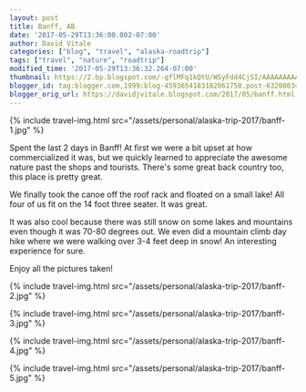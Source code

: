 ```yaml
---
layout: post
title: Banff, AB
date: '2017-05-29T13:36:00.002-07:00'
author: David Vitale
categories: ["blog", "travel", "alaska-roadtrip"]
tags: ["travel", "nature", "roadtrip"]
modified_time: '2017-05-29T13:36:32.264-07:00'
thumbnail: https://2.bp.blogspot.com/-qflMFq1kQtU/WSyFdd4CjSI/AAAAAAAAArg/DRYQxkELcRsgZ6L_zQdCc1dqDjX60L2CwCLcB/s72-c/IMG_20170528_115601_600x800.jpg
blogger_id: tag:blogger.com,1999:blog-4593654183182061758.post-6320803411950032171
blogger_orig_url: https://davidjvitale.blogspot.com/2017/05/banff.html
---
```


{% include travel-img.html src="/assets/personal/alaska-trip-2017/banff-1.jpg" %}

Spent the last 2 days in Banff! At first we were a bit upset at how commercialized it was, but we quickly learned to appreciate the awesome nature past the shops and tourists. There's some great back country too, this place is pretty great.

We finally took the canoe off the roof rack and floated on a small lake! All four of us fit on the 14 foot three seater. It was great.

It was also cool because there was still snow on some lakes and mountains even though it was 70-80 degrees out. We even did a mountain climb day hike where we were walking over 3-4 feet deep in snow! An interesting experience for sure.

Enjoy all the pictures taken!

{% include travel-img.html src="/assets/personal/alaska-trip-2017/banff-2.jpg" %}

{% include travel-img.html src="/assets/personal/alaska-trip-2017/banff-3.jpg" %}

{% include travel-img.html src="/assets/personal/alaska-trip-2017/banff-4.jpg" %}

{% include travel-img.html src="/assets/personal/alaska-trip-2017/banff-5.jpg" %}
